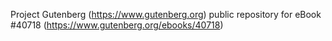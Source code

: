 Project Gutenberg (https://www.gutenberg.org) public repository for eBook #40718 (https://www.gutenberg.org/ebooks/40718)
